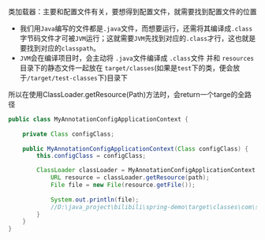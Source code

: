 类加载器：主要和配置文件有关，要想得到配置文件，就需要找到配置文件的位置

-   我们用`Java`编写的文件都是`.java`文件，而想要运行，还需将其编译成`.class`字节码文件才可被`JVM`运行；这就需要`JVM`先找到对应的`.class`才行，这也就是要找到对应的`classpath`。
-   `JVM`会在编译项目时，会主动将 `.java`文件编译成 `.class`文件 并和 `resources`目录下的静态文件一起放在 `target/classes`(如果是`test`下的类，便会放于`/target/test-classes`下)目录下

所以在使用ClassLoader.getResource(Path)方法时，会return一个targe的全路径

```java
public class MyAnnotationConfigApplicationContext {  
  
    private Class configClass;  
  
    public MyAnnotationConfigApplicationContext(Class configClass) {  
        this.configClass = configClass;  

        ClassLoader classLoader = MyAnnotationConfigApplicationContext.class.getClassLoader();  
            URL resource = classLoader.getResource(path);  
            File file = new File(resource.getFile());  
  
            System.out.println(file);  
            //D:\java_project\bilibili\spring-demo\target\classes\com\springframework\service
        }  
    }  
}
```
